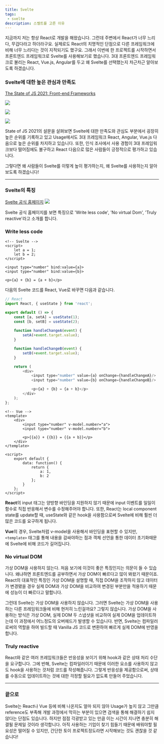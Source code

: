 ```yaml
---
title: Svelte
tags: 
 - svelte
description: 스벨트를 고른 이유
---
```


지금까지 저는 항상 React로 개발을 해왔습니다. 그런데 주변에서 React가 너무 느리다, 무겁다라고 하더라구요. 실제로도 React의 치명적인 단점으로 다른 프레임워크에 비해 너무 느리다는 것이 지적되기도 했구요. 그래서 이번에 한 프로젝트를 시작하면서 프론트엔드 프레임워크로 Svelte를 사용해보기로 했습니다. 3대 프론트엔드 프레임워크로 불리는 React, Vue.js, Angular를 두고 왜 Svelte를 선택했는지 차근차근 알아보도록 하겠습니다.

### Svelte에 대한 높은 관심과 만족도
[The State of JS 2021: Front-end Frameworks](https://2021.stateofjs.com/en-US/libraries/front-end-frameworks)

![](https://images.velog.io/images/tnghd5761/post/b1c478bc-490d-40fe-aa34-077cb8f7d244/image.png)

![](https://images.velog.io/images/tnghd5761/post/cc3706ee-4faf-4993-91e3-d24b66953b5e/image.png)

![](https://images.velog.io/images/tnghd5761/post/5d914d7e-e9db-4b77-869a-0581bef5fc5a/image.png)

State of JS 2021의 설문을 살펴보면 Svelte에 대한 만족도와 관심도 부분에서 굉장히 높은 순위를 기록하고 있고 Usage에서도 3대 프레임워크 React, Angular, Vue.js 다음으로 높은 순위를 차지하고 있습니다. 또한, 인식 조사에서 사용 경험이 3대 프레임워크보다 떨어짐에도 불구하고 React 다음으로 많은 사람들이 긍정적으로 평가하고 있습니다.

그렇다면 왜 사람들이 Svelte를 이렇게 높이 평가하는지, 왜 Svelte를 사용하는지 알아보도록 하겠습니다!

----

### Svelte의 특징

[Svelte 공식 홈페이지](https://svelte.dev/)
![](https://images.velog.io/images/tnghd5761/post/ec7d7c78-1d8a-443a-b867-0dcf10c30916/svelte.dev_.png)

Svelte 공식 홈페이지를 보면 특징으로 'Write less code', 'No virtual Dom', 'Truly reactive'라고 소개를 합니다.

### Write less code
>
```Svelte
<!-- Svelte -->
<script>
    let a = 1;
    let b = 2;
</script>

<input type="number" bind:value={a}>
<input type="number" bind:value={b}>

<p>{a} + {b} = {a + b}</p>
```
>

다음의 Svelte 코드를 React, Vue로 바꾸면 다음과 같습니다.
>
```javascript
// React
import React, { useState } from 'react';

export default () => {
    const [a, setA] = useState(1);
    const [b, setB] = useState(2);
	
    function handleChangeA(event) {
        setA(+event.target.value);
    }

    function handleChangeB(event) {
        setB(+event.target.value);
    }

    return (
        <div>
            <input type="number" value={a} onChange={handleChangeA}/>
            <input type="number" value={b} onChange={handleChangeB}/>

            <p>{a} + {b} = {a + b}</p>
        </div>
    );
};
```
>

>
```Vue
<!-- Vue -->
<template>
    <div>
        <input type="number" v-model.number="a">
        <input type="number" v-model.number="b">

        <p>{{a}} + {{b}} = {{a + b}}</p>
    </div>
</template>

<script>
    export default {
        data: function() {
            return {
                a: 1,
                b: 2
            };
        }
    };
</script>
```
>

**React**의 input 태그는 양방향 바인딩을 지원하지 않기 때문에 input 이벤트를 일일이 함수로 직접 반응해서 변수를 수정해주어야 합니다. 또한, React는 local component state를 update할 때, useState와 같은 hook을 사용함으로써 Svelte에 비해 훨씬 더 많은 코드를 요구하게 됩니다.

**Vue**의 경우, Svelte처럼 v-model을 사용해서 바인딩을 표현할 수 있지만, `<template>` 태그를 통해 내용을 감싸야하는 점과 객체 선언을 통한 데이터 초기화때문에 Svelte에 비해 코드가 길어집니다.

### No virtual DOM
가상 DOM을 사용하지 않는다. 처음 보기에 이것이 좋은 특징인지는 의문이 들 수 있습니다. 왜냐하면 프론트엔드를 공부하면서 가상 DOM이 빠르다고 많이 봐왔기 때문이죠. React의 대표적인 특징인 가상 DOM을 설명할 때, 직접 DOM을 조작하지 않고 데이터가 변경됐을 경우 실제 DOM과 가상 DOM을 비교하여 변경된 부분만을 적용하기 때문에 성능이 더 빠르다고 말합니다.

그런데 Svelte는 가상 DOM을 사용하지 않습니다. 그러면 Svelte는 가상 DOM을 사용하는 다른 프레임워크들에 비해 현저히 느린걸까요? 그렇지 않습니다. 가상 DOM을 사용하는 방식은 가상 DOM, 실제 DOM 두 스냅샷을 비교하여 실제 DOM을 업데이트하는데 이 과정에서 어느정도의 오버헤드가 발생할 수 있습니다. 반면, Svelte는 컴파일러로써의 역할을 하여 빌드할 때 Vanilla JS 코드로 변환하여 빠르게 실제 DOM에 반영을 합니다.

### Truly reactive

React와 같은 여러 프레임워크들은 반응성을 보이기 위해 hook과 같은 상태 처리 수단을 요구합니다. 그에 반해, Svelte는 컴파일러이기 때문에 이러한 요소를 사용하지 않고도 hook을 사용하는 것처럼 코드를 작성해줍니다. 그렇게 반응성을 제공함으로써, 상태를 수동으로 업데이트하는 것에 대한 걱정할 필요가 없도록 만들어 주었습니다.

----

### 끝으로
Svelte는 React나 Vue 등에 비해 나온지도 얼마 되지 않아 Usage가 높지 않고 그만큼 reference도 부족해 개발 과정에서 막히는 부분이 있으면 검색을 통해 해결하기 쉽지 않다는 단점도 있습니다. 하지만 점점 각광받고 있는 만큼 이는 시간이 지나면 충분히 해결될 문제일 것이라 생각합니다. 아직 사용하는 기업이 찾기 힘들기 때문에 배워야할 필요성은 떨어질 수 있지만, 간단한 토이 프로젝트정도라면 시작해보는 것도 괜찮을 것 같습니다!
